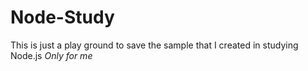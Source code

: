 Node-Study
==========
This is just a play ground to save the sample that I created in studying Node.js *Only for me*
